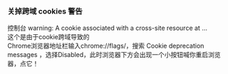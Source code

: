 ### 关掉跨域 cookies 警告
控制台 warning: A cookie associated with a cross-site resource at …   
这个是由于cookie跨域导致的  
Chrome浏览器地址栏输入chrome://flags/，搜索 Cookie deprecation messages ，选择Disabled，此时浏览器下方会出现一个小按钮喊你重启浏览器，点它！